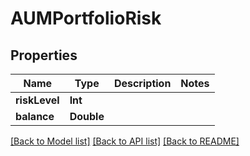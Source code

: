 # AUMPortfolioRisk

## Properties
Name | Type | Description | Notes
------------ | ------------- | ------------- | -------------
**riskLevel** | **Int** |  | 
**balance** | **Double** |  | 

[[Back to Model list]](../README.md#documentation-for-models) [[Back to API list]](../README.md#documentation-for-api-endpoints) [[Back to README]](../README.md)


